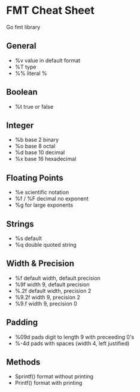 # FMT Cheat Sheet
Go fmt library

## General
- %v value in default format
- %T type
- %% literal %


## Boolean
- %t true or false


## Integer


- %b base 2 binary
- %o base 8 octal
- %d base 10 decimal
- %x base 16 hexadecimal


## Floating Points
- %e scientific notation
- %f / %F decimal no exponent
- %g for large exponents


## Strings
- %s default
- %q double quoted string

## Width & Precision
- %f default width, default precision
- %9f width 9, default precision
- %.2f default width, precision 2
- %9.2f width 9, precision 2
- %9.f width 9, precision 0

## Padding
- %09d pads digit to length 9 with preceeding 0's
- %-4d pads with spaces (width 4, left justified)

## Methods
- Sprintf() format without printing
- Printf() format with printing

